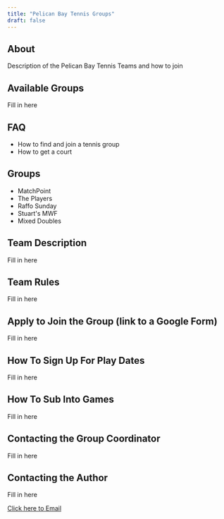```yaml
---
title: "Pelican Bay Tennis Groups"
draft: false
---
```


## About

Description of the Pelican Bay Tennis Teams and how to join

## Available Groups

Fill in here

## FAQ

- How to find and join a tennis group
- How to get a court

## Groups

- MatchPoint
- The Players
- Raffo Sunday
- Stuart's MWF
- Mixed Doubles

## Team Description

Fill in here

## Team Rules

Fill in here

## Apply to Join the Group (link to a Google Form)

Fill in here

## How To Sign Up For Play Dates

Fill in here

## How To Sub Into Games

Fill in here

## Contacting the Group Coordinator

Fill in here

## Contacting the Author

Fill in here

[Click here to Email](mailto:email@domain.com)
